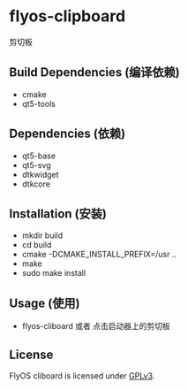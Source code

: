 # flyos-clipboard

剪切板

## Build Dependencies (编译依赖)

* cmake
* qt5-tools

## Dependencies (依赖)

* qt5-base
* qt5-svg
* dtkwidget
* dtkcore

## Installation (安装)

* mkdir build
* cd build
* cmake -DCMAKE_INSTALL_PREFIX=/usr ..
* make
* sudo make install

## Usage (使用)

* flyos-cliboard 或者 点击启动器上的剪切板

## License

FlyOS cliboard is licensed under [GPLv3](LICENSE).